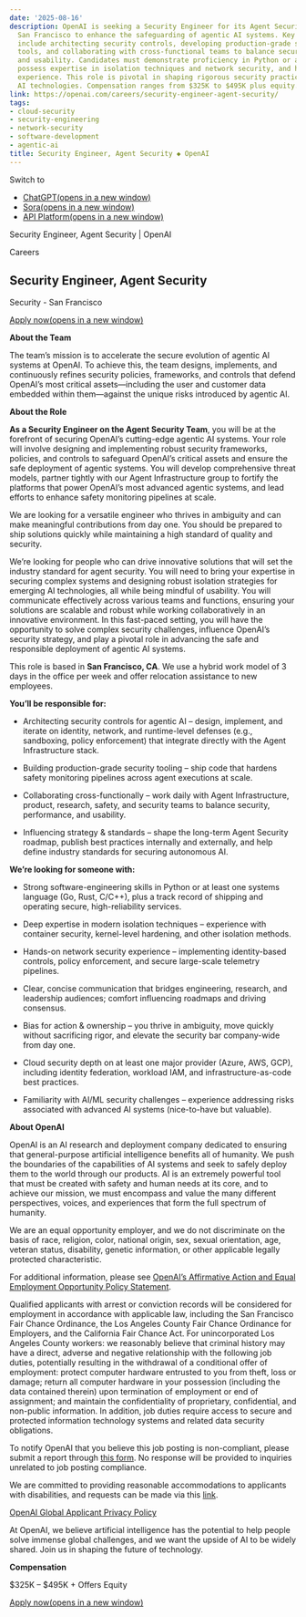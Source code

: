 ```yaml
---
date: '2025-08-16'
description: OpenAI is seeking a Security Engineer for its Agent Security Team in
  San Francisco to enhance the safeguarding of agentic AI systems. Key responsibilities
  include architecting security controls, developing production-grade safety monitoring
  tools, and collaborating with cross-functional teams to balance security, performance,
  and usability. Candidates must demonstrate proficiency in Python or a systems language,
  possess expertise in isolation techniques and network security, and have cloud security
  experience. This role is pivotal in shaping rigorous security practices for advanced
  AI technologies. Compensation ranges from $325K to $495K plus equity.
link: https://openai.com/careers/security-engineer-agent-security/
tags:
- cloud-security
- security-engineering
- network-security
- software-development
- agentic-ai
title: Security Engineer, Agent Security ◆ OpenAI
---
```


Switch to

- [ChatGPT(opens in a new window)](https://chatgpt.com/?openaicom-did=e1c7ec5f-9971-4846-b4a4-6bcb51153ed3&openaicom_referred=true)
- [Sora(opens in a new window)](https://sora.com/)
- [API Platform(opens in a new window)](https://platform.openai.com/)

Security Engineer, Agent Security \| OpenAI

Careers

## Security Engineer, Agent Security

Security - San Francisco

[Apply now(opens in a new window)](https://jobs.ashbyhq.com/openai/e9bea775-7eb6-438a-ab96-27d5f941e69d/application)

**About the Team**

The team’s mission is to accelerate the secure evolution of agentic AI systems at OpenAI. To achieve this, the team designs, implements, and continuously refines security policies, frameworks, and controls that defend OpenAI’s most critical assets—including the user and customer data embedded within them—against the unique risks introduced by agentic AI.

**About the Role**

**As a Security Engineer on the Agent Security Team**, you will be at the forefront of securing OpenAI’s cutting-edge agentic AI systems. Your role will involve designing and implementing robust security frameworks, policies, and controls to safeguard OpenAI’s critical assets and ensure the safe deployment of agentic systems. You will develop comprehensive threat models, partner tightly with our Agent Infrastructure group to fortify the platforms that power OpenAI’s most advanced agentic systems, and lead efforts to enhance safety monitoring pipelines at scale.

We are looking for a versatile engineer who thrives in ambiguity and can make meaningful contributions from day one. You should be prepared to ship solutions quickly while maintaining a high standard of quality and security.

We’re looking for people who can drive innovative solutions that will set the industry standard for agent security. You will need to bring your expertise in securing complex systems and designing robust isolation strategies for emerging AI technologies, all while being mindful of usability. You will communicate effectively across various teams and functions, ensuring your solutions are scalable and robust while working collaboratively in an innovative environment. In this fast-paced setting, you will have the opportunity to solve complex security challenges, influence OpenAI’s security strategy, and play a pivotal role in advancing the safe and responsible deployment of agentic AI systems.

This role is based in **San Francisco, CA**. We use a hybrid work model of 3 days in the office per week and offer relocation assistance to new employees.

**You’ll be responsible for:**

- Architecting security controls for agentic AI – design, implement, and iterate on identity, network, and runtime-level defenses (e.g., sandboxing, policy enforcement) that integrate directly with the Agent Infrastructure stack.

- Building production-grade security tooling – ship code that hardens safety monitoring pipelines across agent executions at scale.

- Collaborating cross-functionally – work daily with Agent Infrastructure, product, research, safety, and security teams to balance security, performance, and usability.

- Influencing strategy & standards – shape the long-term Agent Security roadmap, publish best practices internally and externally, and help define industry standards for securing autonomous AI.


**We’re looking for someone with:**

- Strong software-engineering skills in Python or at least one systems language (Go, Rust, C/C++), plus a track record of shipping and operating secure, high-reliability services.

- Deep expertise in modern isolation techniques – experience with container security, kernel-level hardening, and other isolation methods.

- Hands-on network security experience – implementing identity-based controls, policy enforcement, and secure large-scale telemetry pipelines.

- Clear, concise communication that bridges engineering, research, and leadership audiences; comfort influencing roadmaps and driving consensus.

- Bias for action & ownership – you thrive in ambiguity, move quickly without sacrificing rigor, and elevate the security bar company-wide from day one.

- Cloud security depth on at least one major provider (Azure, AWS, GCP), including identity federation, workload IAM, and infrastructure-as-code best practices.

- Familiarity with AI/ML security challenges – experience addressing risks associated with advanced AI systems (nice-to-have but valuable).


**About OpenAI**

OpenAI is an AI research and deployment company dedicated to ensuring that general-purpose artificial intelligence benefits all of humanity. We push the boundaries of the capabilities of AI systems and seek to safely deploy them to the world through our products. AI is an extremely powerful tool that must be created with safety and human needs at its core, and to achieve our mission, we must encompass and value the many different perspectives, voices, and experiences that form the full spectrum of humanity.

We are an equal opportunity employer, and we do not discriminate on the basis of race, religion, color, national origin, sex, sexual orientation, age, veteran status, disability, genetic information, or other applicable legally protected characteristic.

For additional information, please see [OpenAI’s Affirmative Action and Equal Employment Opportunity Policy Statement](https://cdn.openai.com/policies/eeo-policy-statement.pdf).

Qualified applicants with arrest or conviction records will be considered for employment in accordance with applicable law, including the San Francisco Fair Chance Ordinance, the Los Angeles County Fair Chance Ordinance for Employers, and the California Fair Chance Act. For unincorporated Los Angeles County workers: we reasonably believe that criminal history may have a direct, adverse and negative relationship with the following job duties, potentially resulting in the withdrawal of a conditional offer of employment: protect computer hardware entrusted to you from theft, loss or damage; return all computer hardware in your possession (including the data contained therein) upon termination of employment or end of assignment; and maintain the confidentiality of proprietary, confidential, and non-public information. In addition, job duties require access to secure and protected information technology systems and related data security obligations.

To notify OpenAI that you believe this job posting is non-compliant, please submit a report through [this form](https://form.asana.com/?d=57018692298241&k=5MqR40fZd7jlxVUh5J-UeA). No response will be provided to inquiries unrelated to job posting compliance.

We are committed to providing reasonable accommodations to applicants with disabilities, and requests can be made via this [link](https://form.asana.com/?k=bQ7w9h3iexRlicUdWRiwvg&d=57018692298241).

[OpenAI Global Applicant Privacy Policy](https://cdn.openai.com/policies/global-employee-and-contractor-privacy-policy.pdf)

At OpenAI, we believe artificial intelligence has the potential to help people solve immense global challenges, and we want the upside of AI to be widely shared. Join us in shaping the future of technology.

**Compensation**

$325K – $495K + Offers Equity

[Apply now(opens in a new window)](https://jobs.ashbyhq.com/openai/e9bea775-7eb6-438a-ab96-27d5f941e69d/application)
